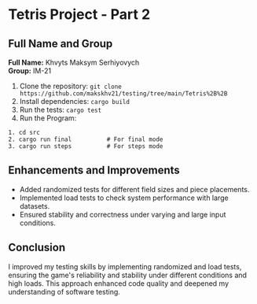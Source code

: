 # Tetris Project - Part 2

## Full Name and Group

**Full Name:** Khvyts Maksym Serhiyovych  
**Group:** IM-21

1. Clone the repository: ``` git clone https://github.com/makskhv21/testing/tree/main/Tetris%2B%2B ```
2. Install dependencies: ``` cargo build ```
3. Run the tests: ``` cargo test ```
4. Run the Program:
``` 
1. cd src
2. cargo run final          # For final mode
3. cargo run steps          # For steps mode
```

## Enhancements and Improvements
- Added randomized tests for different field sizes and piece placements.
- Implemented load tests to check system performance with large datasets.
- Ensured stability and correctness under varying and large input conditions.

## Conclusion
I improved my testing skills by implementing randomized and load tests, ensuring the game's reliability and stability under different conditions and high loads. This approach enhanced code quality and deepened my understanding of software testing.